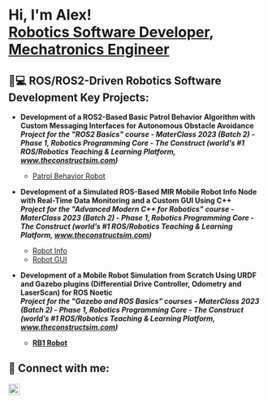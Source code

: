 <h1> Hi, I'm Alex! <br/><a href="https://github.com/joshmadakor1">Robotics Software Developer</a>, <a href="www.linkedin.com/in/alex-alcón">Mechatronics Engineer</a> </h1>

<h2> 🤖💻 ROS/ROS2-Driven Robotics Software Development Key Projects: </h2>

- <b> Development of a ROS2-Based Basic Patrol Behavior Algorithm with Custom Messaging Interfaces for Autonomous Obstacle Avoidance <br />
*Project for the "ROS2 Basics" course - MaterClass 2023 (Batch 2) - Phase 1, Robotics Programming Core - The Construct 
(world’s #1 ROS/Robotics Teaching & Learning Platform, www.theconstructsim.com)* </b>
  - [Patrol Behavior Robot](https://github.com/alexalcon/citylab_project)

- <b> Development of a Simulated ROS-Based MIR Mobile Robot Info Node with Real-Time Data Monitoring and a Custom GUI Using C++  <br />
*Project for the "Advanced Modern C++ for Robotics" course - MaterClass 2023 (Batch 2) - Phase 1, Robotics Programming Core - The Construct (world’s #1 ROS/Robotics Teaching & Learning Platform, www.theconstructsim.com)* </b>
  - [Robot Info](https://github.com/alexalcon/robot_info)
  - [Robot GUI](https://github.com/alexalcon/robot_gui)

- <b> Development of a Mobile Robot Simulation from Scratch Using URDF and Gazebo plugins (Differential Drive Controller, Odometry and LaserScan) for ROS Noetic <br />
*Project for the "Gazebo and ROS Basics" courses - MaterClass 2023 (Batch 2) - Phase 1, Robotics Programming Core - The Construct (world’s #1 ROS/Robotics Teaching & Learning Platform, www.theconstructsim.com)*
  - [RB1 Robot](https://github.com/alexalcon/my_rb1_robot)

<h2> 🤳 Connect with me: </h2>

[<img align="left" alt="JoshMadakor | LinkedIn" width="22px" src="https://cdn.jsdelivr.net/npm/simple-icons@v3/icons/linkedin.svg" />][linkedin]

[linkedin]: https://linkedin.com/in/alex-alcón
